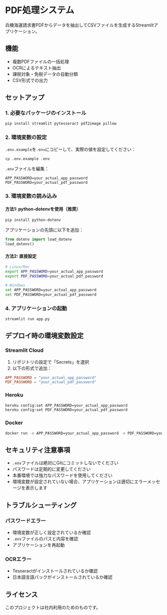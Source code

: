 # PDF処理システム

兵機海運請求書PDFからデータを抽出してCSVファイルを生成するStreamlitアプリケーション。

## 機能

- 複数PDFファイルの一括処理
- OCRによるテキスト抽出
- 課税対象・免税データの自動分類
- CSV形式での出力

## セットアップ

### 1. 必要なパッケージのインストール

```bash
pip install streamlit pytesseract pdf2image pillow
```

### 2. 環境変数の設定

`.env.example`を`.env`にコピーして、実際の値を設定してください：

```bash
cp .env.example .env
```

`.env`ファイルを編集：

```
APP_PASSWORD=your_actual_app_password
PDF_PASSWORD=your_actual_pdf_password
```

### 3. 環境変数の読み込み

#### 方法1: python-dotenvを使用（推奨）

```bash
pip install python-dotenv
```

アプリケーションの先頭に以下を追加：

```python
from dotenv import load_dotenv
load_dotenv()
```

#### 方法2: 直接設定

```bash
# Linux/Mac
export APP_PASSWORD=your_actual_app_password
export PDF_PASSWORD=your_actual_pdf_password

# Windows
set APP_PASSWORD=your_actual_app_password
set PDF_PASSWORD=your_actual_pdf_password
```

### 4. アプリケーションの起動

```bash
streamlit run app.py
```

## デプロイ時の環境変数設定

### Streamlit Cloud

1. リポジトリの設定で「Secrets」を選択
2. 以下の形式で追加：

```toml
APP_PASSWORD = "your_actual_app_password"
PDF_PASSWORD = "your_actual_pdf_password"
```

### Heroku

```bash
heroku config:set APP_PASSWORD=your_actual_app_password
heroku config:set PDF_PASSWORD=your_actual_pdf_password
```

### Docker

```bash
docker run -e APP_PASSWORD=your_actual_app_password -e PDF_PASSWORD=your_actual_pdf_password your-app
```

## セキュリティ注意事項

- `.env`ファイルは絶対にGitにコミットしないでください
- パスワードは定期的に変更してください
- 本番環境では強力なパスワードを使用してください
- 環境変数が設定されていない場合、アプリケーションは適切にエラーメッセージを表示します

## トラブルシューティング

### パスワードエラー

- 環境変数が正しく設定されているか確認
- `.env`ファイルのパスと内容を確認
- アプリケーションを再起動

### OCRエラー

- Tesseractがインストールされているか確認
- 日本語言語パックがインストールされているか確認

## ライセンス

このプロジェクトは社内利用のためのものです。
